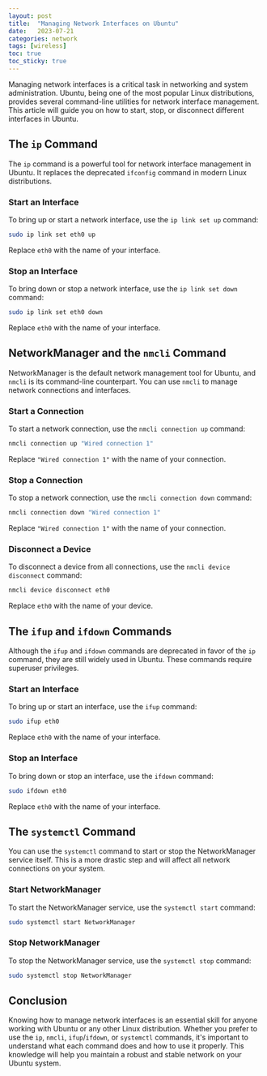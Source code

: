 ```yaml
---
layout: post
title:  "Managing Network Interfaces on Ubuntu"
date:   2023-07-21
categories: network
tags: [wireless]
toc: true
toc_sticky: true
---
```


Managing network interfaces is a critical task in networking and system administration. Ubuntu, being one of the most popular Linux distributions, provides several command-line utilities for network interface management. This article will guide you on how to start, stop, or disconnect different interfaces in Ubuntu.

## The `ip` Command

The `ip` command is a powerful tool for network interface management in Ubuntu. It replaces the deprecated `ifconfig` command in modern Linux distributions.

### Start an Interface

To bring up or start a network interface, use the `ip link set up` command:

```bash
sudo ip link set eth0 up
```

Replace `eth0` with the name of your interface.

### Stop an Interface

To bring down or stop a network interface, use the `ip link set down` command:

```bash
sudo ip link set eth0 down
```

Replace `eth0` with the name of your interface.

## NetworkManager and the `nmcli` Command

NetworkManager is the default network management tool for Ubuntu, and `nmcli` is its command-line counterpart. You can use `nmcli` to manage network connections and interfaces.

### Start a Connection

To start a network connection, use the `nmcli connection up` command:

```bash
nmcli connection up "Wired connection 1"
```

Replace `"Wired connection 1"` with the name of your connection.

### Stop a Connection

To stop a network connection, use the `nmcli connection down` command:

```bash
nmcli connection down "Wired connection 1"
```

Replace `"Wired connection 1"` with the name of your connection.

### Disconnect a Device

To disconnect a device from all connections, use the `nmcli device disconnect` command:

```bash
nmcli device disconnect eth0
```

Replace `eth0` with the name of your device.

## The `ifup` and `ifdown` Commands

Although the `ifup` and `ifdown` commands are deprecated in favor of the `ip` command, they are still widely used in Ubuntu. These commands require superuser privileges.

### Start an Interface

To bring up or start an interface, use the `ifup` command:

```bash
sudo ifup eth0
```

Replace `eth0` with the name of your interface.

### Stop an Interface

To bring down or stop an interface, use the `ifdown` command:

```bash
sudo ifdown eth0
```

Replace `eth0` with the name of your interface.

## The `systemctl` Command

You can use the `systemctl` command to start or stop the NetworkManager service itself. This is a more drastic step and will affect all network connections on your system.

### Start NetworkManager

To start the NetworkManager service, use the `systemctl start` command:

```bash
sudo systemctl start NetworkManager
```

### Stop NetworkManager

To stop the NetworkManager service, use the `systemctl stop` command:

```bash
sudo systemctl stop NetworkManager
```

## Conclusion

Knowing how to manage network interfaces is an essential skill for anyone working with Ubuntu or any other Linux distribution. Whether you prefer to use the `ip`, `nmcli`, `ifup`/`ifdown`, or `systemctl` commands, it's important to understand what each command does and how to use it properly. This knowledge will help you maintain a robust and stable network on your Ubuntu system.